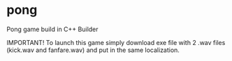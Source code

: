# pong
Pong game build in C++ Builder

IMPORTANT!
To launch this game simply download exe file with 2 .wav files (kick.wav and fanfare.wav) and put in the same localization.
